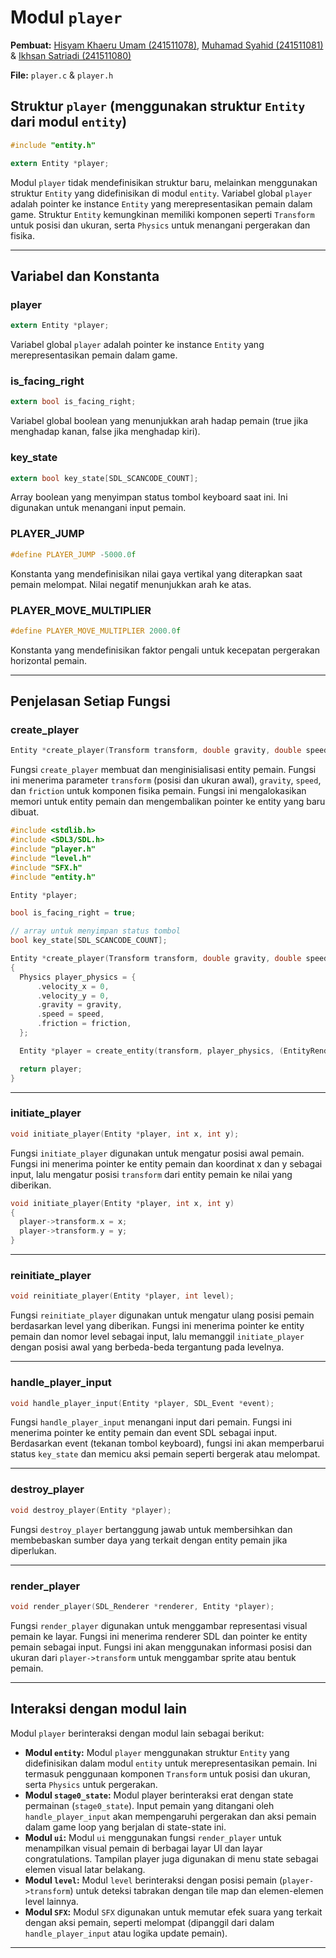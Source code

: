 # Modul `player`

**Pembuat:** [Hisyam Khaeru Umam (241511078)](https://github.com/Umeem26), [Muhamad Syahid (241511081)](https://github.com/muhamadSyahid) & [Ikhsan Satriadi (241511080)](https://github.com/ikhsan3adi)

**File:** `player.c` & `player.h`

## Struktur `player` (menggunakan struktur `Entity` dari modul `entity`)

```c title="player.h"
#include "entity.h"

extern Entity *player;
```

Modul `player` tidak mendefinisikan struktur baru, melainkan menggunakan struktur `Entity` yang didefinisikan di modul `entity`. Variabel global `player` adalah pointer ke instance `Entity` yang merepresentasikan pemain dalam game. Struktur `Entity` kemungkinan memiliki komponen seperti `Transform` untuk posisi dan ukuran, serta `Physics` untuk menangani pergerakan dan fisika.

---

## Variabel dan Konstanta

### **player**

```c
extern Entity *player;
```

Variabel global `player` adalah pointer ke instance `Entity` yang merepresentasikan pemain dalam game.

### **is_facing_right**

```c
extern bool is_facing_right;
```

Variabel global boolean yang menunjukkan arah hadap pemain (true jika menghadap kanan, false jika menghadap kiri).

### **key_state**

```c
extern bool key_state[SDL_SCANCODE_COUNT];
```

Array boolean yang menyimpan status tombol keyboard saat ini. Ini digunakan untuk menangani input pemain.

### **PLAYER_JUMP**

```c
#define PLAYER_JUMP -5000.0f
```

Konstanta yang mendefinisikan nilai gaya vertikal yang diterapkan saat pemain melompat. Nilai negatif menunjukkan arah ke atas.

### **PLAYER_MOVE_MULTIPLIER**

```c
#define PLAYER_MOVE_MULTIPLIER 2000.0f
```

Konstanta yang mendefinisikan faktor pengali untuk kecepatan pergerakan horizontal pemain.

---

## Penjelasan Setiap Fungsi

### **create_player**

```c title="player.h"
Entity *create_player(Transform transform, double gravity, double speed, double friction);
```

Fungsi `create_player` membuat dan menginisialisasi entity pemain. Fungsi ini menerima parameter `transform` (posisi dan ukuran awal), `gravity`, `speed`, dan `friction` untuk komponen fisika pemain. Fungsi ini mengalokasikan memori untuk entity pemain dan mengembalikan pointer ke entity yang baru dibuat.

```c title="player.c"
#include <stdlib.h>
#include <SDL3/SDL.h>
#include "player.h"
#include "level.h"
#include "SFX.h"
#include "entity.h"

Entity *player;

bool is_facing_right = true;

// array untuk menyimpan status tombol
bool key_state[SDL_SCANCODE_COUNT];

Entity *create_player(Transform transform, double gravity, double speed, double friction)
{
  Physics player_physics = {
      .velocity_x = 0,
      .velocity_y = 0,
      .gravity = gravity,
      .speed = speed,
      .friction = friction,
  };

  Entity *player = create_entity(transform, player_physics, (EntityRenderComponent){});

  return player;
}
```

---

### **initiate_player**

```c title="player.h"
void initiate_player(Entity *player, int x, int y);
```

Fungsi `initiate_player` digunakan untuk mengatur posisi awal pemain. Fungsi ini menerima pointer ke entity pemain dan koordinat x dan y sebagai input, lalu mengatur posisi `transform` dari entity pemain ke nilai yang diberikan.

```c title="player.c"
void initiate_player(Entity *player, int x, int y)
{
  player->transform.x = x;
  player->transform.y = y;
}
```

---

### **reinitiate_player**

```c title="player.h"
void reinitiate_player(Entity *player, int level);
```

Fungsi `reinitiate_player` digunakan untuk mengatur ulang posisi pemain berdasarkan level yang diberikan. Fungsi ini menerima pointer ke entity pemain dan nomor level sebagai input, lalu memanggil `initiate_player` dengan posisi awal yang berbeda-beda tergantung pada levelnya.

---

### **handle_player_input**

```c title="player.h"
void handle_player_input(Entity *player, SDL_Event *event);
```

Fungsi `handle_player_input` menangani input dari pemain. Fungsi ini menerima pointer ke entity pemain dan event SDL sebagai input. Berdasarkan event (tekanan tombol keyboard), fungsi ini akan memperbarui status `key_state` dan memicu aksi pemain seperti bergerak atau melompat.

---

### **destroy_player**

```c title="player.h"
void destroy_player(Entity *player);
```

Fungsi `destroy_player` bertanggung jawab untuk membersihkan dan membebaskan sumber daya yang terkait dengan entity pemain jika diperlukan.

---

### **render_player**

```c title="player.h"
void render_player(SDL_Renderer *renderer, Entity *player);
```

Fungsi `render_player` digunakan untuk menggambar representasi visual pemain ke layar. Fungsi ini menerima renderer SDL dan pointer ke entity pemain sebagai input. Fungsi ini akan menggunakan informasi posisi dan ukuran dari `player->transform` untuk menggambar sprite atau bentuk pemain.

---

## Interaksi dengan modul lain

Modul `player` berinteraksi dengan modul lain sebagai berikut:

* **Modul `entity`:** Modul `player` menggunakan struktur `Entity` yang didefinisikan dalam modul `entity` untuk merepresentasikan pemain. Ini termasuk penggunaan komponen `Transform` untuk posisi dan ukuran, serta `Physics` untuk pergerakan.
* **Modul `stage0_state`:** Modul player berinteraksi erat dengan state permainan (`stage0_state`). Input pemain yang ditangani oleh `handle_player_input` akan mempengaruhi pergerakan dan aksi pemain dalam game loop yang berjalan di state-state ini.
* **Modul `ui`:** Modul `ui` menggunakan fungsi `render_player` untuk menampilkan visual pemain di berbagai layar UI dan layar congratulations. Tampilan player juga digunakan di menu state sebagai elemen visual latar belakang.
* **Modul `level`:** Modul `level` berinteraksi dengan posisi pemain (`player->transform`) untuk deteksi tabrakan dengan tile map dan elemen-elemen level lainnya.
* **Modul `SFX`:** Modul `SFX` digunakan untuk memutar efek suara yang terkait dengan aksi pemain, seperti melompat (dipanggil dari dalam `handle_player_input` atau logika update pemain).

---
